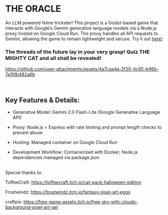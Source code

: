 # THE ORACLE

An LLM powered feline trickster! This project is a Godot-based game that interacts with Google’s Gemini generative language models via a Node.js proxy hosted on Google Cloud Run. The proxy handles all API requests to Gemini, allowing the game to remain lightweight and secure. Try it out [here!](https://jimmie-does-stuff.itch.io/the-oracle)


### The threads of the future lay in your very grasp! Quiz THE MIGHTY CAT and all shall be revealed!




https://github.com/user-attachments/assets/4a7caa4a-2f30-4c85-b46b-7e15fb482a6b

<br>

## Key Features & Details:

- Generative Model: Gemini 2.0 Flash-Lite (Google Generative Language API)

- Proxy: Node.js + Express with rate limiting and prompt length checks to prevent abuse

- Hosting: Managed container on Google Cloud Run

- Development Workflow: Containerized with Docker; Node.js dependencies managed via package.json

<br>
Special thanks to:

ToffeeCraft: https://toffeecraft.itch.io/cat-pack-halloween-edition

Frostwindz: https://frostwindz.itch.io/fantasy-pixel-art-eggs

craftpix: https://free-game-assets.itch.io/free-sky-with-clouds-background-pixel-art-set
